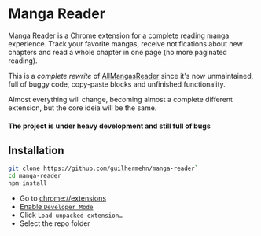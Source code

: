 # Manga Reader

Manga Reader is a Chrome extension for a complete reading manga experience.
Track your favorite mangas, receive notifications about new chapters and read
a whole chapter in one page (no more paginated reading).

This is a *complete rewrite* of [AllMangasReader](https://github.com/AllMangasReader-dev/AMR)
since it's now unmaintained, full of buggy code, copy-paste blocks and unfinished functionality.

Almost everything will change, becoming almost a complete different
extension, but the core ideia will be the same.

#### The project is under heavy development and still full of bugs

## Installation

~~~ bash
git clone https://github.com/guilhermehn/manga-reader`
cd manga-reader
npm install
~~~

- Go to [chrome://extensions](chrome://extensions)
- [Enable `Developer Mode`](https://developer.chrome.com/extensions/faq#faq-dev-01)
- Click `Load unpacked extension…`
- Select the repo folder

